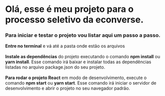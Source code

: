 <h1>Olá, esse é meu projeto para o processo seletivo da econverse.</h1>

<h3>Para iniciar e testar o projeto vou listar aqui um passo a passo.</h3>

<div><b>Entre no terminal</b> e vá até a pasta onde estão os arquivos</div><br>

<div><b>Instale as dependências</b> do projeto executando o comando <b>npm install</b> ou <b>yarn install</b>.
 Esse comando irá baixar e instalar todas as dependências listadas no arquivo package.json do seu projeto.</div><br>

<div> <b>Para rodar o projeto React</b> em modo de desenvolvimento, execute o comando <b>npm start</b> ou <b>yarn start</b>.
Esse comando irá iniciar o servidor de desenvolvimento e abrir o projeto no seu navegador padrão. </div>
